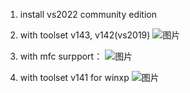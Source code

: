 1. install vs2022 community edition
2. with toolset v143, v142(vs2019)
   ![图片](https://user-images.githubusercontent.com/10056514/155878454-ef5ee3c7-e884-45cc-8054-d56f6fb8fdf5.png)

3. with mfc surpport：
   ![图片](https://user-images.githubusercontent.com/10056514/155878367-f5aea6a9-f013-43e8-97a4-3507a939df1e.png)

4. with toolset v141 for winxp
   ![图片](https://user-images.githubusercontent.com/10056514/155878487-02fcaf35-1e6b-40f4-bd56-d18d1ac78cfd.png)

